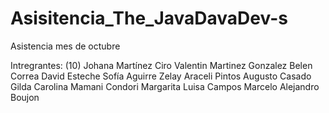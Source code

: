 # Asisitencia_The_JavaDavaDev-s
Asistencia mes de octubre

Intregrantes: (10)
Johana Martínez
Ciro Valentin Martinez Gonzalez
Belen Correa
David Esteche
Sofía Aguirre Zelay
Araceli Pintos
Augusto Casado
Gilda Carolina Mamani Condori
Margarita Luisa Campos 
Marcelo Alejandro Boujon
